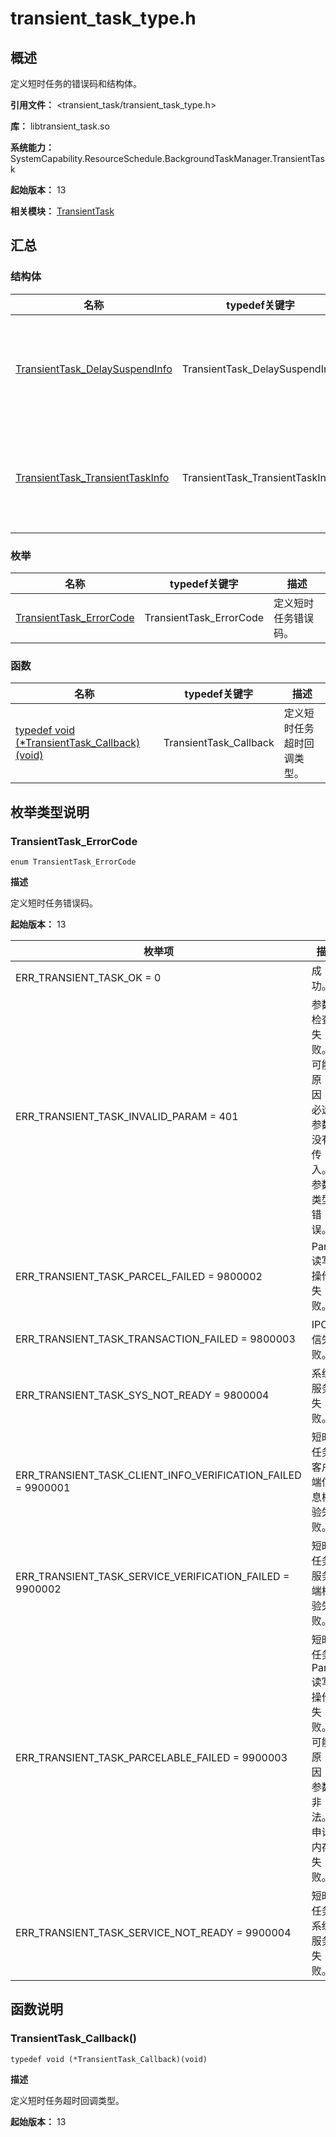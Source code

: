 # transient_task_type.h

<!--Kit: Background Tasks Kit-->
<!--Subsystem: ResourceSchedule-->
<!--Owner: @cheng-shichang-->
<!--Designer: @zhouben25-->
<!--Tester: @fenglili18-->
<!--Adviser: @Brilliantry_Rui-->

## 概述

定义短时任务的错误码和结构体。

**引用文件：** <transient_task/transient_task_type.h>

**库：** libtransient_task.so

**系统能力：** SystemCapability.ResourceSchedule.BackgroundTaskManager.TransientTask

**起始版本：** 13

**相关模块：** [TransientTask](capi-transienttask.md)

## 汇总

### 结构体

| 名称                                                                                       | typedef关键字 | 描述 |
|------------------------------------------------------------------------------------------| -- | -- |
| [TransientTask_DelaySuspendInfo](capi-transienttask-transienttask-delaysuspendinfo.md)   | TransientTask_DelaySuspendInfo | 定义短时任务返回信息结构体。 |
| [TransientTask_TransientTaskInfo](capi-transienttask-transienttask-transienttaskinfo.md) | TransientTask_TransientTaskInfo | 定义所有短时任务信息结构体。 |

### 枚举

| 名称 | typedef关键字 | 描述 |
| -- | -- | -- |
| [TransientTask_ErrorCode](#transienttask_errorcode) | TransientTask_ErrorCode | 定义短时任务错误码。 |

### 函数

| 名称 | typedef关键字 | 描述 |
| -- | -- | -- |
| [typedef void (\*TransientTask_Callback)(void)](#transienttask_callback) | TransientTask_Callback | 定义短时任务超时回调类型。 |

## 枚举类型说明

### TransientTask_ErrorCode

```
enum TransientTask_ErrorCode
```

**描述**

定义短时任务错误码。

**起始版本：** 13

| 枚举项 | 描述 |
| -- | -- |
| ERR_TRANSIENT_TASK_OK = 0 | 成功。 |
| ERR_TRANSIENT_TASK_INVALID_PARAM = 401 | 参数检查失败。可能原因：1.必选参数没有传入。2.参数类型错误。 |
| ERR_TRANSIENT_TASK_PARCEL_FAILED = 9800002 | Parcel读写操作失败。 |
| ERR_TRANSIENT_TASK_TRANSACTION_FAILED = 9800003 | IPC通信失败。 |
| ERR_TRANSIENT_TASK_SYS_NOT_READY = 9800004 | 系统服务失败。 |
| ERR_TRANSIENT_TASK_CLIENT_INFO_VERIFICATION_FAILED = 9900001 | 短时任务客户端信息校验失败。 |
| ERR_TRANSIENT_TASK_SERVICE_VERIFICATION_FAILED = 9900002 | 短时任务服务端校验失败。 |
| ERR_TRANSIENT_TASK_PARCELABLE_FAILED = 9900003 | 短时任务Parcel读写操作失败。可能原因：1.参数非法。2.申请内存失败。 |
| ERR_TRANSIENT_TASK_SERVICE_NOT_READY = 9900004 | 短时任务系统服务失败。 |


## 函数说明

### TransientTask_Callback()

```
typedef void (*TransientTask_Callback)(void)
```

**描述**

定义短时任务超时回调类型。

**起始版本：** 13


